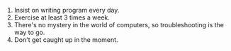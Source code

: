 1. Insist on writing program every day.
2. Exercise at least 3 times a week.
3. There's no mystery in the world of computers, so troubleshooting is the way to go.
4. Don't get caught up in the moment.
